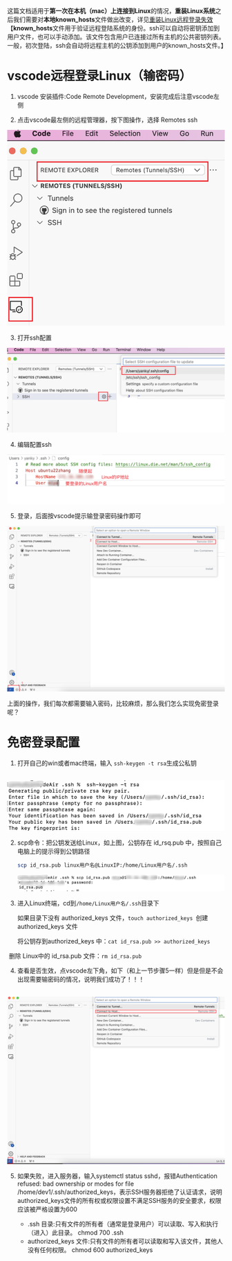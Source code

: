 

这篇文档适用于**第一次在本机（mac）上连接到Linux**的情况，**重装Linux系统**之后我们需要对**本地known_hosts**文件做出改变，详见[重装Linux远程登录失效](./重装Linux远程登录失效.md)【**known_hosts**文件用于验证远程登陆系统的身份。ssh可以自动将密钥添加到用户文件，也可以手动添加。该文件包含用户已连接过所有主机的公共密钥列表。一般，初次登陆，ssh会自动将远程主机的公钥添加到用户的known_hosts文件。】

# vscode远程登录Linux（输密码）

1. vscode 安装插件:Code Remote Development，安装完成后注意vscode左侧

2. 点击vscode最左侧的远程管理器，按下图操作，选择 Remotes ssh

![](../markdown_imags/vscode_remote1.png)

3. 打开ssh配置

![vscode_remote2](../markdown_imags/vscode_remote2.png)

4. 编辑配置ssh

![](../markdown_imags/vscode_remote3.png)

5. 登录，后面按vscode提示输登录密码操作即可

![](../markdown_imags/vscode_remote4.png)



上面的操作，我们每次都需要输入密码，比较麻烦，那么我们怎么实现免密登录呢？

# 免密登录配置

1. 打开自己的win或者mac终端，输入 `ssh-keygen -t rsa`生成公私钥

​		![ssh1](../markdown_imags/ssh1.png)



2. scp命令：把公钥发送给Linux，如上图，公钥存在 id_rsq.pub 中，按照自己电脑上的提示得到公钥路径

   ~~~bash
   scp id_rsa.pub linux用户名@LinuxIP:/home/Linux用户名/.ssh
   ~~~

   ![](../markdown_imags/ssh2.png)



3. 进入Linux终端，cd到`/home/Linux用户名/.ssh`目录下

   如果目录下没有 authorized_keys 文件，`touch authorized_keys `创建authorized_keys 文件

   将公钥存到authorized_keys 中：`cat id_rsa.pub >> authorized_keys `

​		删除 Linux中的 id_rsa.pub 文件：`rm id_rsa.pub `

4.  查看是否生效，点vscode左下角，如下（和上一节步骤5一样）但是但是不会出现需要输密码的情况，说明我们成功了！！！

​		![ssh3](../markdown_imags/ssh3.png)

5. 如果失败，进入服务器，输入systemctl status sshd，报错Authentication refused: bad ownership or modes for file /home/dev1/.ssh/authorized_keys，表示SSH服务器拒绝了认证请求，说明authorized_keys文件的所有权或权限设置不满足SSH服务的安全要求，权限应该被严格设置为600

   - .ssh 目录:只有文件的所有者（通常是登录用户）可以读取、写入和执行（进入）此目录。 chmod 700 .ssh 
   - authorized_keys 文件:只有文件的所有者可以读取和写入该文件，其他人没有任何权限。  chmod 600 authorized_keys


